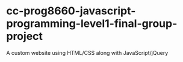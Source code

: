 # cc-prog8660-javascript-programming-level1-final-group-project
A custom website using HTML/CSS along with JavaScript/jQuery
